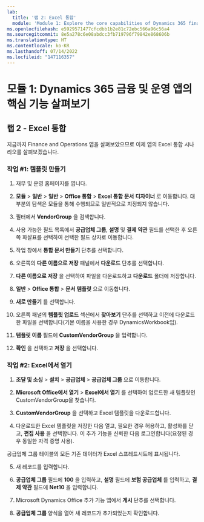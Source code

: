 ```yaml
---
lab:
  title: '랩 2: Excel 통합'
  module: 'Module 1: Explore the core capabilities of Dynamics 365 finance and operations apps'
ms.openlocfilehash: e5929571477cfcdbb1b2e81c72ebc566a96c56a4
ms.sourcegitcommit: 8e5a278c6e08abdcc3fb719796f79842e868606b
ms.translationtype: HT
ms.contentlocale: ko-KR
ms.lasthandoff: 07/14/2022
ms.locfileid: "147116357"
---
```

# <a name="module-1-explore-the-core-capabilities-of-dynamics-365-finance-and-operations-apps"></a>모듈 1: Dynamics 365 금융 및 운영 앱의 핵심 기능 살펴보기

## <a name="lab-2---excel-integration"></a>랩 2 - Excel 통합

지금까지 Finance and Operations 앱을 살펴보았으므로 이제 앱의 Excel 통합 시나리오를 살펴보겠습니다.

### <a name="task-1-create-template"></a>작업 #1: 템플릿 만들기

1. 재무 및 운영 홈페이지를 엽니다. 

2. **모듈** > **일반** > **일반** > **Office 통합** > **Excel 통합 문서** **디자이너** 로 이동합니다. 대부분의 탐색은 모듈을 통해 수행되므로 일반적으로 지정되지 않습니다.

3. 필터에서 **VendorGroup** 을 검색합니다.

4. 사용 가능한 필드 목록에서 **공급업체 그룹**, **설명** 및 **결제 약관** 필드를 선택한 후 오른쪽 화살표를 선택하여 선택한 필드 상자로 이동합니다.

5. 작업 창에서 **통합 문서 만들기** 단추를 선택합니다.

6. 오른쪽의 **다른 이름으로 저장** 패널에서 **다운로드** 단추를 선택합니다.

7. **다른 이름으로 저장** 을 선택하여 파일을 다운로드하고 **다운로드** 폴더에 저장합니다.

8. **일반** > **Office 통합** > **문서** **템플릿** 으로 이동합니다.

9. **새로 만들기** 를 선택합니다.

10. 오른쪽 패널의 **템플릿 업로드** 섹션에서 **찾아보기** 단추를 선택하고 이전에 다운로드한 파일을 선택합니다(기본 이름을 사용한 경우 DynamicsWorkbook임).

11. **템플릿 이름** 필드에 **CustomVendorGroup** 을 입력합니다.

12. **확인** 을 선택하고 **저장** 을 선택합니다.

### <a name="task-2-open-in-excel"></a>작업 #2: Excel에서 열기

1. **조달 및 소싱** > **설치** > **공급업체** > **공급업체 그룹** 으로 이동합니다.

2. **Microsoft Office에서 열기** > **Excel에서 열기** 를 선택하여 업로드한 새 템플릿인 CustomVendorGroup을 찾습니다.

3. **CustomVendorGroup** 을 선택하고 Excel 템플릿을 다운로드합니다.

4. 다운로드한 Excel 템플릿을 저장한 다음 열고, 필요한 경우 허용하고, 활성화를 닫고, **편집 사용** 을 선택합니다. 이 추가 기능을 신뢰한 다음 로그인합니다(요청된 경우 동일한 자격 증명 사용).

공급업체 그룹 테이블의 모든 기존 데이터가 Excel 스프레드시트에 표시됩니다.

5. 새 레코드를 입력합니다.

6. **공급업체 그룹** 필드에 **100** 을 입력하고, **설명** 필드에 **보험 공급업체** 를 입력하고, **결제 약관** 필드에 **Net10** 을 입력합니다.

7. Microsoft Dynamics Office 추가 기능 앱에서 **게시** 단추를 선택합니다.

8. **공급업체 그룹** 양식을 열어 새 레코드가 추가되었는지 확인합니다.

